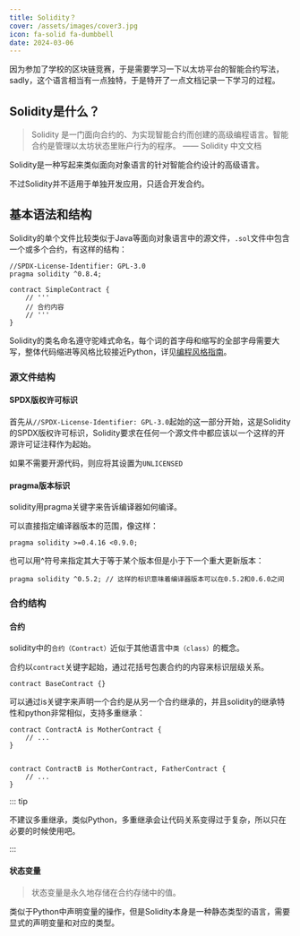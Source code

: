 ```yaml
---
title: Solidity？
cover: /assets/images/cover3.jpg
icon: fa-solid fa-dumbbell
date: 2024-03-06
---
```


因为参加了学校的区块链竞赛，于是需要学习一下以太坊平台的智能合约写法，sadly，这个语言相当有一点独特，于是特开了一点文档记录一下学习的过程。

## Solidity是什么？

> Solidity 是一门面向合约的、为实现智能合约而创建的高级编程语言。智能合约是管理以太坊状态里账户行为的程序。 
> —— Solidity 中文文档

Solidity是一种写起来类似面向对象语言的针对智能合约设计的高级语言。

不过Solidity并不适用于单独开发应用，只适合开发合约。

## 基本语法和结构

Solidity的单个文件比较类似于Java等面向对象语言中的源文件，`.sol`文件中包含一个或多个合约，有这样的结构：

```solidity
//SPDX-License-Identifier: GPL-3.0
pragma solidity ^0.8.4;

contract SimpleContract {
    // '''
    // 合约内容
    // '''
}
```

Solidity的类名命名遵守驼峰式命名，每个词的首字母和缩写的全部字母需要大写，整体代码缩进等风格比较接近Python，详见[编程风格指南](https://learnblockchain.cn/docs/solidity/style-guide.html)。

### 源文件结构

#### SPDX版权许可标识

首先从`//SPDX-License-Identifier: GPL-3.0`起始的这一部分开始，这是Solidity的SPDX版权许可标识，Solidity要求在任何一个源文件中都应该以一个这样的开源许可证注释作为起始。

如果不需要开源代码，则应将其设置为`UNLICENSED`

#### pragma版本标识

solidity用pragma关键字来告诉编译器如何编译。

可以直接指定编译器版本的范围，像这样：

```solidity
pragma solidity >=0.4.16 <0.9.0;
```

也可以用^符号来指定其大于等于某个版本但是小于下一个重大更新版本：

```solidity
pragma solidity ^0.5.2; // 这样的标识意味着编译器版本可以在0.5.2和0.6.0之间
```

### 合约结构
#### 合约

solidity中的`合约（Contract）`近似于其他语言中`类（class）`的概念。

合约以`contract`关键字起始，通过花括号包裹合约的内容来标识层级关系。

```solidity
contract BaseContract {}
```

可以通过is关键字来声明一个合约是从另一个合约继承的，并且solidity的继承特性和python非常相似，支持多重继承：

```solidity
contract ContractA is MotherContract {
    // ...
}


contract ContractB is MotherContract, FatherContract {
    // ...
}
```

::: tip

不建议多重继承，类似Python，多重继承会让代码关系变得过于复杂，所以只在必要的时候使用吧。

:::

#### 状态变量

> 状态变量是永久地存储在合约存储中的值。

类似于Python中声明变量的操作，但是Solidity本身是一种静态类型的语言，需要显式的声明变量和对应的类型。